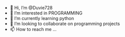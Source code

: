 - 👋 Hi, I’m @Duvie728
- 👀 I’m interested in PROGRAMMING
- 🌱 I’m currently learning python 
- 💞️ I’m looking to collaborate on programming projects 
- 📫 How to reach me ...

<!---
Duvie728/Duvie728 is a ✨ special ✨ repository because its `README.md` (this file) appears on your GitHub profile.
You can click the Preview link to take a look at your changes.
--->
